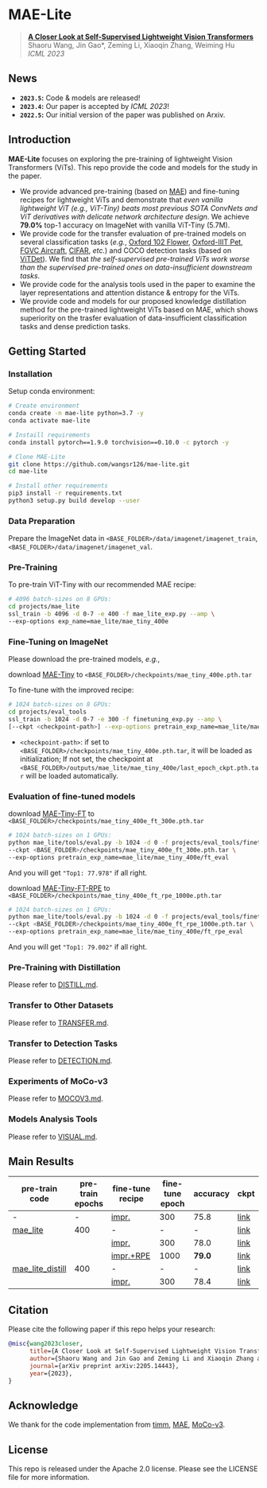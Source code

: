 # MAE-Lite
> [**A Closer Look at Self-Supervised Lightweight Vision Transformers**](https://arxiv.org/abs/2205.14443)  
> Shaoru Wang, Jin Gao*, Zeming Li, Xiaoqin Zhang, Weiming Hu  
> *ICML 2023*

## News
* **`2023.5`:** Code & models are released!
* **`2023.4`:** Our paper is accepted by *ICML 2023*!
* **`2022.5`:** Our initial version of the paper was published on Arxiv.

## Introduction
**MAE-Lite** focuses on exploring the pre-training of lightweight Vision Transformers (ViTs). This repo provide the code and models for the study in the paper.
* We provide advanced pre-training (based on [MAE](https://arxiv.org/abs/2111.06377)) and fine-tuning recipes for lightweight ViTs and demonstrate that *even vanilla lightweight ViT (*e.g.*, ViT-Tiny) beats most previous SOTA ConvNets and ViT derivatives with delicate network architecture design*. We achieve **79.0%** top-1 accuracy on ImageNet with vanilla ViT-Tiny (5.7M).
* We provide code for the transfer evaluation of pre-trained models on several classification tasks (*e.g.*, [Oxford 102 Flower](https://www.robots.ox.ac.uk/~vgg/data/flowers/102/), [Oxford-IIIT Pet](https://www.robots.ox.ac.uk/~vgg/data/pets/), [FGVC Aircraft](https://www.robots.ox.ac.uk/~vgg/data/fgvc-aircraft/), [CIFAR](https://www.cs.toronto.edu/~kriz/cifar.html), *etc.*) and COCO detection tasks (based on [ViTDet](https://github.com/facebookresearch/detectron2/blob/main/projects/ViTDet)). We find that *the self-supervised pre-trained ViTs work worse than the supervised pre-trained ones on data-insufficient downstream tasks*.
* We provide code for the analysis tools used in the paper to examine the layer representations and attention distance & entropy for the ViTs.
* We provide code and models for our proposed knowledge distillation method for the pre-trained lightweight ViTs based on MAE, which shows superiority on the trasfer evaluation of data-insufficient classification tasks and dense prediction tasks.

## Getting Started

### Installation
Setup conda environment:
```bash
# Create environment
conda create -n mae-lite python=3.7 -y
conda activate mae-lite

# Instaill requirements
conda install pytorch==1.9.0 torchvision==0.10.0 -c pytorch -y

# Clone MAE-Lite
git clone https://github.com/wangsr126/mae-lite.git
cd mae-lite

# Install other requirements
pip3 install -r requirements.txt
python3 setup.py build develop --user
```

### Data Preparation
Prepare the ImageNet data in `<BASE_FOLDER>/data/imagenet/imagenet_train`, `<BASE_FOLDER>/data/imagenet/imagenet_val`.

### Pre-Training
To pre-train ViT-Tiny with our recommended MAE recipe:
```bash
# 4096 batch-sizes on 8 GPUs:
cd projects/mae_lite
ssl_train -b 4096 -d 0-7 -e 400 -f mae_lite_exp.py --amp \
--exp-options exp_name=mae_lite/mae_tiny_400e
```

### Fine-Tuning on ImageNet
Please download the pre-trained models, *e.g.*, 

download [MAE-Tiny](https://drive.google.com/file/d/1ZQYlvCPLZrJDqn2lp4GCIVL246WPqgEf/view?usp=sharing) to `<BASE_FOLDER>/checkpoints/mae_tiny_400e.pth.tar`

To fine-tune with the improved recipe:

```bash
# 1024 batch-sizes on 8 GPUs:
cd projects/eval_tools
ssl_train -b 1024 -d 0-7 -e 300 -f finetuning_exp.py --amp \
[--ckpt <checkpoint-path>] --exp-options pretrain_exp_name=mae_lite/mae_tiny_400e
```
- `<checkpoint-path>`: if set to `<BASE_FOLDER>/checkpoints/mae_tiny_400e.pth.tar`, it will be loaded as initialization; If not set, the checkpoint at `<BASE_FOLDER>/outputs/mae_lite/mae_tiny_400e/last_epoch_ckpt.pth.tar` will be loaded automatically.

### Evaluation of fine-tuned models
download [MAE-Tiny-FT](https://drive.google.com/file/d/1VEpG2c5A62PefeecjQ3yaKfRlfph3LxO/view?usp=sharing) to `<BASE_FOLDER>/checkpoints/mae_tiny_400e_ft_300e.pth.tar`

```bash
# 1024 batch-sizes on 1 GPUs:
python mae_lite/tools/eval.py -b 1024 -d 0 -f projects/eval_tools/finetuning_exp.py \
--ckpt <BASE_FOLDER>/checkpoints/mae_tiny_400e_ft_300e.pth.tar \
--exp-options pretrain_exp_name=mae_lite/mae_tiny_400e/ft_eval
```

And you will get `"Top1: 77.978"` if all right.

download [MAE-Tiny-FT-RPE](https://drive.google.com/file/d/1zKDnMKs6tBTnC4liTYG2AMtotKcbKr4J/view?usp=sharing) to `<BASE_FOLDER>/checkpoints/mae_tiny_400e_ft_rpe_1000e.pth.tar`

```bash
# 1024 batch-sizes on 1 GPUs:
python mae_lite/tools/eval.py -b 1024 -d 0 -f projects/eval_tools/finetuning_rpe_exp.py \
--ckpt <BASE_FOLDER>/checkpoints/mae_tiny_400e_ft_rpe_1000e.pth.tar \
--exp-options pretrain_exp_name=mae_lite/mae_tiny_400e/ft_rpe_eval
```

And you will get `"Top1: 79.002"` if all right.

### Pre-Training with Distillation
Please refer to [DISTILL.md](projects/mae_lite/DISTILL.md).

### Transfer to Other Datasets
Please refer to [TRANSFER.md](projects/eval_tools/TRANSFER.md).

### Transfer to Detection Tasks
Please refer to [DETECTION.md](projects/eval_tools/det/DETECTION.md).

### Experiments of MoCo-v3
Please refer to [MOCOV3.md](projects/mocov3/MOCOV3.md).

### Models Analysis Tools
Please refer to [VISUAL.md](projects/eval_tools/VISUAL.md).

## Main Results
|pre-train code |pre-train</br> epochs| fine-tune recipe | fine-tune epoch | accuracy | ckpt |
|---|---|---|---|---|---|
| - | - | [impr.](projects/eval_tools/finetuning_exp.py) | 300 | 75.8 | [link](https://drive.google.com/file/d/1RvhE2HucdWYHhKmPfHQW2A4EPpCHSYN_/view?usp=sharing) |
| [mae_lite](projects/mae_lite/mae_lite_exp.py) | 400 | - | - | - | [link](https://drive.google.com/file/d/1ZQYlvCPLZrJDqn2lp4GCIVL246WPqgEf/view?usp=sharing) |
|  |  | [impr.](projects/eval_tools/finetuning_exp.py) | 300 | 78.0 | [link](https://drive.google.com/file/d/1VEpG2c5A62PefeecjQ3yaKfRlfph3LxO/view?usp=sharing) |
|  |  | [impr.+RPE](projects/eval_tools/finetuning_rpe_exp.py) | 1000 | **79.0** | [link](https://drive.google.com/file/d/1zKDnMKs6tBTnC4liTYG2AMtotKcbKr4J/view?usp=sharing) |
| [mae_lite_distill](projects/mae_lite/mae_lite_distill_exp.py) | 400 | - | - | - | [link](https://drive.google.com/file/d/1OCDMUEdcPhwoCPWGN0kahsHST7tbQmFe/view?usp=sharing) |
|  |  | [impr.](projects/eval_tools/finetuning_exp.py) | 300 | 78.4 | [link](https://drive.google.com/file/d/1bcxwRUx6fq38M9eoBQbP2thwtU0j_9u6/view?usp=sharing) |

## Citation
Please cite the following paper if this repo helps your research:
```bibtex
@misc{wang2023closer,
      title={A Closer Look at Self-Supervised Lightweight Vision Transformers}, 
      author={Shaoru Wang and Jin Gao and Zeming Li and Xiaoqin Zhang and Weiming Hu},
      journal={arXiv preprint arXiv:2205.14443},
      year={2023},
}
```

## Acknowledge
We thank for the code implementation from [timm](https://github.com/rwightman/pytorch-image-models), [MAE](https://github.com/facebookresearch/mae/tree/main), [MoCo-v3](https://github.com/facebookresearch/moco-v3).


## License
This repo is released under the Apache 2.0 license. Please see the LICENSE file for more information.
